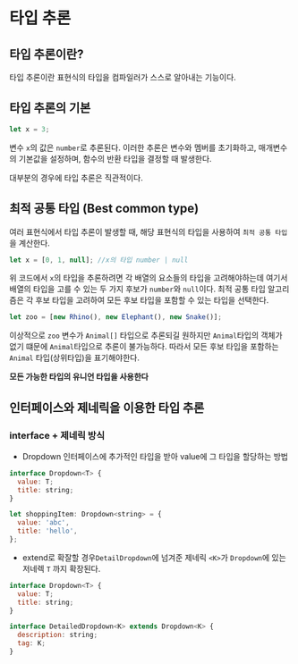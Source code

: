 # 타입 추론

## 타입 추론이란?

타입 추론이란 표현식의 타입을 컴파일러가 스스로 알아내는 기능이다.

## 타입 추론의 기본

```js
let x = 3;
```

변수 `x`의 값은 `number`로 추론된다. 이러한 추론은 변수와 멤버를 초기화하고, 매개변수의 기본값을 설정하며, 함수의 반환 타입을 결정할 때 발생한다.

대부분의 경우에 타입 추론은 직관적이다.

## 최적 공통 타입 (Best common type)

여러 표현식에서 타입 추론이 발생할 때, 해당 표현식의 타입을 사용하여 `최적 공통 타입`을 계산한다.

```js
let x = [0, 1, null]; //x의 타입 number | null
```

위 코드에서 `x`의 타입을 추론하려면 각 배열의 요소들의 타입을 고려해야하는데 여기서 배열의 타입을 고를 수 있는 두 가지 후보가 `number`와 `null`이다. 최적 공통 타입 알고리즘은 각 후보 타입을 고려하여 모든 후보 타입을 포함할 수 있는 타입을 선택한다.

```js
let zoo = [new Rhino(), new Elephant(), new Snake()];
```

이상적으로 `zoo` 변수가 `Animal[]` 타입으로 추론되길 원하지만 `Animal`타입의 객체가 없기 떄문에 `Animal`타입으로 추론이 불가능하다. 따라서 모든 후보 타입을 포함하는 `Animal` 타입(상위타입)을 표기해야한다.

**모든 가능한 타입의 유니언 타입을 사용한다**

## 인터페이스와 제네릭을 이용한 타입 추론

### interface + 제네릭 방식

- Dropdown 인터페이스에 추가적인 타입을 받아 value에 그 타입을 할당하는 방법

```js
interface Dropdown<T> {
  value: T;
  title: string;
}

let shoppingItem: Dropdown<string> = {
  value: 'abc',
  title: 'hello',
};
```

- extend로 확잘할 경우`DetailDropdown`에 넘겨준 제네릭 `<K>`가 `Dropdown`에 있는 저네렉 `T` 까지 확장된다.

```js
interface Dropdown<T> {
  value: T;
  title: string;
}

interface DetailedDropdown<K> extends Dropdown<K> {
  description: string;
  tag: K;
}
```
